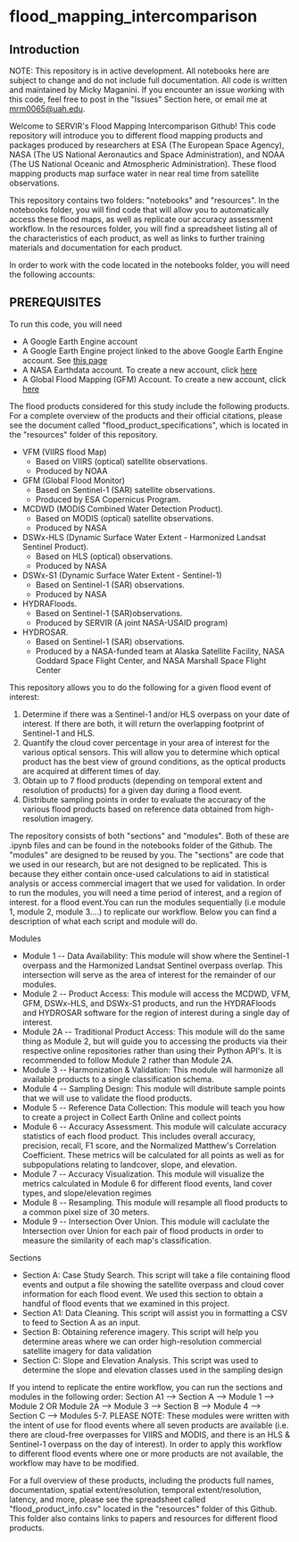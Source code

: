 # flood_mapping_intercomparison

## **Introduction**

NOTE: This repository is in active development. All notebooks here are subject to change and do not include full documentation. All code is written and maintained by Micky Maganini. If you encounter an issue working with this code, feel free to post in the "Issues" Section here, or email me at mrm0065@uah.edu.

Welcome to SERVIR's Flood Mapping Intercomparison Github! This code repository will introduce you to different flood mapping products and packages produced by researchers at ESA (The European Space Agency), NASA (The US National Aeronautics and Space Administration), and NOAA (The US National Oceanic and Atmospheric Administration). These flood mapping products map surface water in near real time from satellite observations.

This repository contains two folders: "notebooks" and "resources". In the notebooks folder, you will find code that will allow you to automatically access these flood maps, as well as replicate our accuracy assessment workflow. In the resources folder, you will find a spreadsheet listing all of the characteristics of each product, as well as links to further training materials and documentation for each product. 

In order to work with the code located in the notebooks folder, you will need the following accounts:

## **PREREQUISITES** 

To run this code, you will need 
* A Google Earth Engine account
* A Google Earth Engine project linked to the above Google Earth Engine account. See [this page](https://developers.google.com/earth-engine/guides/access)
* A NASA Earthdata account. To create a new account, click [here](https://urs.earthdata.nasa.gov/users/new)
* A Global Flood Mapping (GFM) Account. To create a new account, click [here](https://portal.gfm.eodc.eu/register)

The flood products considered for this study include the following products. For a complete overview of the products and their official citations, please see the document called "flood_product_specifications", which is located in the "resources" folder of this repository. 

* VFM (VIIRS flood Map)
     * Based on VIIRS (optical) satellite observations.
     * Produced by NOAA
* GFM (Global Flood Monitor)
     * Based on Sentinel-1 (SAR) satellite observations.
     * Produced by ESA Copernicus Program. 
* MCDWD (MODIS Combined Water Detection Product).
     * Based on MODIS (optical) satellite observations.
     * Produced by NASA
* DSWx-HLS (Dynamic Surface Water Extent - Harmonized Landsat Sentinel Product).
     * Based on HLS (optical) observations.
     * Produced by NASA 
* DSWx-S1 (Dynamic Surface Water Extent - Sentinel-1)
    * Based on Sentinel-1 (SAR) observations.
    * Produced by NASA
* HYDRAFloods.
     * Based on Sentinel-1 (SAR)observations.
     * Produced by SERVIR (A joint NASA-USAID program)
* HYDROSAR.
     * Based on Sentinel-1 (SAR) observations.
     * Produced by a NASA-funded team at Alaska Satellite Facility, NASA Goddard Space Flight Center, and NASA
       Marshall Space Flight Center


This repository allows you to do the following for a given flood event of interest: 
  1. Determine if there was a Sentinel-1 and/or HLS overpass on your date of interest. If there are both, it will return the overlapping footprint of Sentinel-1 and HLS.
  2. Quantify the cloud cover percentage in your area of interest for the various optical sensors. This will allow you to determine which optical product has the best view of ground conditions, as the optical products are acquired at different times of day.
  3. Obtain up to 7 flood products (depending on temporal extent and resolution of products) for a given day during a flood event.
  4.  Distribute sampling points in order to evaluate the accuracy of the various flood products based on reference data obtained from high-resolution imagery.

The repository consists of both "sections" and "modules". Both of these are .ipynb files and can be found in the notebooks folder of the Github. The "modules" are designed to be reused by you. The "sections" are code that we used in our research, but are not designed to be replicated. This is because they either contain once-used calculations to aid in statistical analysis or access commercial imagert that we used for validation. In order to run the modules, you will need a time period of interest, and a region of interest. for a flood event.You can run the modules sequentially (i.e module 1, module 2, module 3....) to replicate our workflow. Below you can find a description of what each script and module will do. 

Modules

* Module 1 -- Data Availability: This module will show where the Sentinel-1 overpass and the Harmonized Landsat Sentinel overpass overlap. This intersection will serve as the area of interest for the remainder of our modules. 
* Module 2 -- Product Access: This module will access the MCDWD, VFM, GFM, DSWx-HLS, and DSWx-S1 products, and run the HYDRAFloods and HYDROSAR software for the region of interest during a single day of interest.
* Module 2A -- Traditional Product Access: This module will do the same thing as Module 2, but will guide you to accessing the products via their respective online repositories rather than using their Python API's. It is recommended to follow Module 2 rather than Module 2A. 
* Module 3 -- Harmonization & Validation: This module will harmonize all available products to a single classification schema.
* Module 4 -- Sampling Design: This module will distribute sample points that we will use to validate the flood products.
* Module 5 -- Reference Data Collection: This module will teach you how to create a project in Collect Earth Online and collect points
* Module 6 -- Accuracy Assessment. This module will calculate accuracy statistics of each flood product. This includes overall accuracy, precision, recall, F1 score, and the Normalized Matthew's Correlation Coefficient. These metrics will be calculated for all points as well as for subpopulations relating to landcover, slope, and elevation. 
* Module 7 -- Accuracy Visualization. This module will visualize the metrics calculated in Module 6 for different flood events, land cover types, and slope/elevation regimes
* Module 8 -- Resampling. This module will resample all flood products to a common pixel size of 30 meters.
* Module 9 -- Intersection Over Union. This module will caclulate the Intersection over Union for each pair of flood products in order to measure the similarity of each map's classification.
  
Sections

* Section A: Case Study Search. This script will take a file containing flood events and output a file showing the satellite overpass and cloud cover information for each flood event. We used this section to obtain a handful of flood events that we examined in this project.
* Section A1: Data Cleaning. This script will assist you in formatting a CSV to feed to Section A as an input. 
* Section B: Obtaining reference imagery. This script will help you determine areas where we can order high-resolution commercial satellite imagery for data validation
* Section C: Slope and Elevation Analysis. This script was used to determine the slope and elevation classes used in the sampling design


If you intend to replicate the entire workflow, you can run the sections and modules in the following order: Section A1 --> Section A --> Module 1 --> Module 2 OR Module 2A --> Module 3 --> Section B --> Module 4 --> Section C --> Modules 5-7. PLEASE NOTE: These modules were written with the intent of use for flood events where all seven products are available (i.e. there are cloud-free overpasses for VIIRS and MODIS, and there is an HLS & Sentinel-1 overpass on the day of interest). In order to apply this workflow to different flood events where one or more products are not available, the workflow may have to be modified. 

  For a full overview of these products, including the products full names, documentation, spatial extent/resolution, temporal extent/resolution, latency, and more, please see the spreadsheet called "flood_product_info.csv" located in the "resources" folder of this Github. This folder also contains links to papers and resources for different flood products. 

